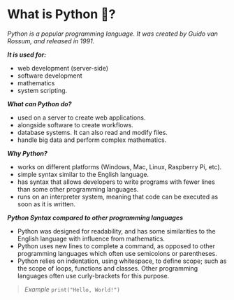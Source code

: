 # What is Python 🐍?

_Python is a popular programming language.
It was created by Guido van Rossum, and released in 1991._

_**It is used for:**_

- web development (server-side)
- software development
- mathematics
- system scripting.

_**What can Python do?**_

- used on a server to create web applications.
- alongside software to create workflows.
- database systems. It can also read and modify files.
- handle big data and perform complex mathematics.

_**Why Python?**_

- works on different platforms (Windows, Mac, Linux, Raspberry Pi, etc).
- simple syntax similar to the English language.
- has syntax that allows developers to write programs with fewer lines than some other programming languages.
- runs on an interpreter system, meaning that code can be executed as soon as it is written.

_**Python Syntax compared to other programming languages**_

- Python was designed for readability, and has some similarities to the English language with influence from mathematics.
- Python uses new lines to complete a command, as opposed to other programming languages which often use semicolons or parentheses.
- Python relies on indentation, using whitespace, to define scope; such as the scope of loops, functions and classes. Other programming languages often use curly-brackets for this purpose.

> _Example_
`print("Hello, World!")`

